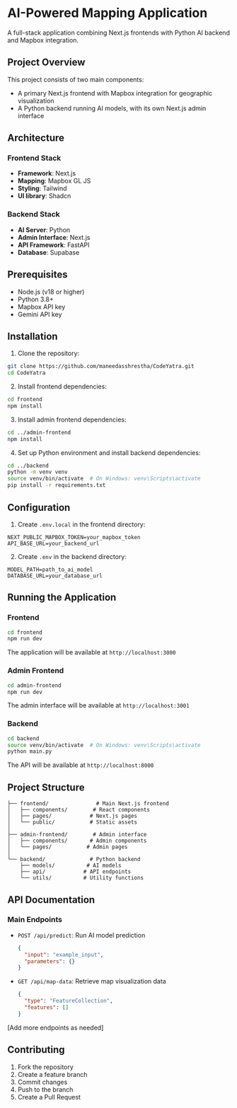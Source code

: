 # AI-Powered Mapping Application

A full-stack application combining Next.js frontends with Python AI backend and Mapbox integration.

## Project Overview

This project consists of two main components:
- A primary Next.js frontend with Mapbox integration for geographic visualization
- A Python backend running AI models, with its own Next.js admin interface

## Architecture

### Frontend Stack
- **Framework**: Next.js
- **Mapping**: Mapbox GL JS
- **Styling**: Tailwind
- **UI library**: Shadcn

### Backend Stack
- **AI Server**: Python
- **Admin Interface**: Next.js
- **API Framework**: FastAPI
- **Database**: Supabase

## Prerequisites

- Node.js (v18 or higher)
- Python 3.8+
- Mapbox API key
- Gemini API key

## Installation

1. Clone the repository:
```bash
git clone https://github.com/maneedasshrestha/CodeYatra.git  
cd CodeYatra
```

2. Install frontend dependencies:
```bash
cd frontend
npm install
```

3. Install admin frontend dependencies:
```bash
cd ../admin-frontend
npm install
```

4. Set up Python environment and install backend dependencies:
```bash
cd ../backend
python -m venv venv
source venv/bin/activate  # On Windows: venv\Scripts\activate
pip install -r requirements.txt
```

## Configuration

1. Create `.env.local` in the frontend directory:
```
NEXT_PUBLIC_MAPBOX_TOKEN=your_mapbox_token
API_BASE_URL=your_backend_url
```

2. Create `.env` in the backend directory:
```
MODEL_PATH=path_to_ai_model
DATABASE_URL=your_database_url
```

## Running the Application
[//]: # (TODO: change the frontend, admin-frontend and backend directories)

### Frontend
```bash
cd frontend
npm run dev
```
The application will be available at `http://localhost:3000`

### Admin Frontend
```bash
cd admin-frontend
npm run dev
```
The admin interface will be available at `http://localhost:3001`

### Backend
```bash
cd backend
source venv/bin/activate  # On Windows: venv\Scripts\activate
python main.py
```
The API will be available at `http://localhost:8000`

## Project Structure

```
├── frontend/               # Main Next.js frontend
│   ├── components/        # React components
│   ├── pages/            # Next.js pages
│   └── public/           # Static assets
│
├── admin-frontend/        # Admin interface
│   ├── components/       # Admin components
│   └── pages/           # Admin pages
│
└── backend/              # Python backend
    ├── models/          # AI models
    ├── api/            # API endpoints
    └── utils/          # Utility functions
```

## API Documentation

### Main Endpoints
[//]: # (TODO: change api documentations)

- `POST /api/predict`: Run AI model prediction
  ```json
  {
    "input": "example_input",
    "parameters": {}
  }
  ```

- `GET /api/map-data`: Retrieve map visualization data
  ```json
  {
    "type": "FeatureCollection",
    "features": []
  }
  ```

[Add more endpoints as needed]



## Contributing

1. Fork the repository
2. Create a feature branch
3. Commit changes
4. Push to the branch
5. Create a Pull Request

